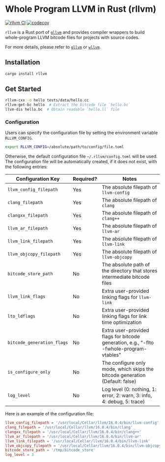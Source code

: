 # Whole Program LLVM in Rust (rllvm)

[![rllvm CI](https://github.com/h1994st/rllvm/actions/workflows/ci.yml/badge.svg)](https://github.com/h1994st/rllvm/actions/workflows/ci.yml)
[![codecov](https://codecov.io/github/h1994st/rllvm/graph/badge.svg?token=PWKZ6H64BS)](https://codecov.io/github/h1994st/rllvm)

`rllvm` is a Rust port of [`gllvm`](https://github.com/SRI-CSL/gllvm) and provides compiler wrappers to build whole-program LLVM bitcode files for projects with source codes.

For more details, please refer to [`gllvm`](https://github.com/SRI-CSL/gllvm) or [`wllvm`](https://github.com/SRI-CSL/whole-program-llvm).

## Installation

```bash
cargo install rllvm
```

## Get Started

```bash
rllvm-cxx -o hello tests/data/hello.cc
rllvm-get-bc hello  # Extract the bitcode file `hello.bc`
llvm-dis hello.bc  # Obtain readable `hello.ll` file
```

### Configuration

Users can specify the configuration file by setting the environment variable `RLLVM_CONFIG`.

```bash
export RLLVM_CONFIG=/absolute/path/to/config/file.toml
```

Otherwise, the default configuration file `~/.rllvm/config.toml` will be used. The configuration file will be automatically created, if it does not exist, with the following entries:

| Configuration Key          | Required? | Notes                                                                                   |
| -------------------------- | --------- | --------------------------------------------------------------------------------------- |
| `llvm_config_filepath`     | Yes       | The absolute filepath of `llvm-config`                                                  |
| `clang_filepath`           | Yes       | The absolute filepath of `clang`                                                        |
| `clangxx_filepath`         | Yes       | The absolute filepath of `clang++`                                                      |
| `llvm_ar_filepath`         | Yes       | The absolute filepath of `llvm-ar`                                                      |
| `llvm_link_filepath`       | Yes       | The absolute filepath of `llvm-link`                                                    |
| `llvm_objcopy_filepath`    | Yes       | The absolute filepath of `llvm-objcopy`                                                 |
| `bitcode_store_path`       | No        | The absolute path of the directory that stores intermediate bitcode files               |
| `llvm_link_flags`          | No        | Extra user-provided linking flags for `llvm-link`                                       |
| `lto_ldflags`              | No        | Extra user-provided linking flags for link time optimization                            |
| `bitcode_generation_flags` | No        | Extra user-provided flags for bitcode generation, e.g., "-flto -fwhole-program-vtables" |
| `is_configure_only`        | No        | The configure only mode, which skips the bitcode generation (Default: false)            |
| `log_level`                | No        | Log level (0: nothing, 1: error, 2: warn, 3: info, 4: debug, 5: trace)                  |

Here is an example of the configuration file:

```toml
llvm_config_filepath = '/usr/local/Cellar/llvm/16.0.4/bin/llvm-config'
clang_filepath = '/usr/local/Cellar/llvm/16.0.4/bin/clang'
clangxx_filepath = '/usr/local/Cellar/llvm/16.0.4/bin/clang++'
llvm_ar_filepath = '/usr/local/Cellar/llvm/16.0.4/bin/llvm-ar'
llvm_link_filepath = '/usr/local/Cellar/llvm/16.0.4/bin/llvm-link'
llvm_objcopy_filepath = '/usr/local/Cellar/llvm/16.0.4/bin/llvm-objcopy'
bitcode_store_path = '/tmp/bitcode_store'
log_level = 3
```
